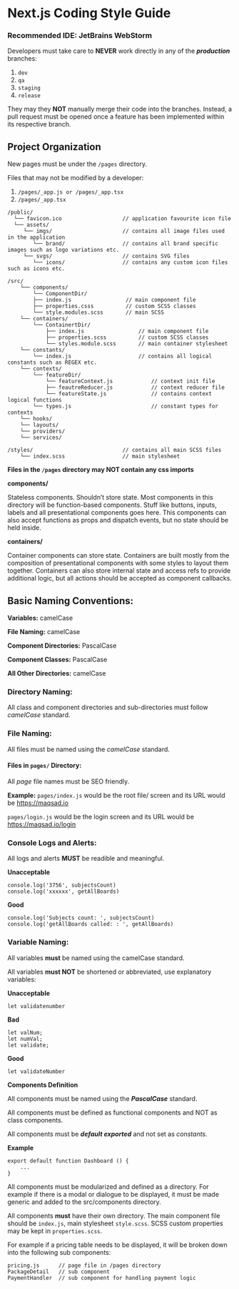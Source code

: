 # Next.js Coding Style Guide

### Recommended IDE: JetBrains WebStorm

Developers must take care to **NEVER** work directly in any of the ***production*** branches:

1. `dev`
2. `qa`
3. `staging`
4. `release`

They may they **NOT** manually merge their code into the branches. Instead, a pull request must be opened once a feature has been implemented within its respective branch.

## Project Organization

New pages must be under the `/pages` directory.

Files that may not be modified by a developer:

1. `/pages/_app.js or /pages/_app.tsx`
2. `/pages/_app.tsx`

```
/public/
  └── favicon.ico                   // application favourite icon file
  └── assets/        
     └── imgs/                      // contains all image files used in the application
        └── brand/                  // contains all brand specific images such as logo variations etc.
     └── svgs/                      // contains SVG files
        └── icons/                  // contains any custom icon files such as icons etc.

/src/
    └── components/        
        └── ComponentDir/
        ├── index.js                 // main component file
        ├── properties.csss          // custom SCSS classes
        └── style.modules.scss       // main SCSS
    └── containers/
        └── ContainertDir/
            ├── index.js                 // main component file
            ├── properties.scss          // custom SCSS classes
            └── styles.module.scss       // main container stylesheet
    └── constants/                       
        └── index.js                     // contains all logical constants such as REGEX etc.
    └── contexts/
        └── featureDir/
            └── featureContext.js            // context init file
            ├── feautreReducer.js            // context reducer file
            └── featureState.js              // contains context logical functions
        └── types.js                         // constant types for contexts
    └── hooks/
    └── layouts/
    └── providers/
    └── services/

/styles/                            // contains all main SCSS files
    └── index.scss                  // main stylesheet
```

**Files in the `/pages` directory may NOT contain any css imports**

**components/**

Stateless components. Shouldn’t store state. Most components in this directory will be function-based components. Stuff like buttons, inputs, labels and all presentational components goes here. This components can also accept functions as props and dispatch events, but no state should be held inside.

**containers/**

Container components can store state. Containers are built mostly from the composition of presentational components with some styles to layout them together. Containers can also store internal state and access refs to provide additional logic, but all actions should be accepted as component callbacks.

## Basic Naming Conventions:

**Variables:** camelCase

**File Naming:** camelCase

**Component Directories:** PascalCase

**Component Classes:** PascalCase

**All Other Directories:** camelCase

### Directory Naming:

All class and component directories and sub-directories must follow *camelCase* standard.

### File Naming:

All files must be named using the *camelCase* standard.

#### Files in `pages/` Directory:

All *page* file names must be SEO friendly.

**Example:**
`pages/index.js` would be the root file/ screen and its URL would be https://maqsad.io

`pages/login.js` would be the login screen and its URL would be https://maqsad.io/login

### Console Logs and Alerts:

All logs and alerts **MUST** be readible and meaningful.

**Unacceptable**

    console.log('3756', subjectsCount)
    console.log('xxxxxx', getAllBoards)

**Good**

    console.log('Subjects count: ', subjectsCount)
    console.log('getAllBoards called: : ', getAllBoards)

### Variable Naming:

All variables **must** be named using the camelCase standard.

All variables **must NOT** be shortened or abbreviated, use explanatory variables:

**Unacceptable**

    let validatenumber

**Bad**

    let valNum;
    let numVal;
    let validate;

**Good**

    let validateNumber

**Components Definition**

All components must be named using the ***PascalCase*** standard.

All components must be defined as functional components and NOT as class components.

All components must be ***default exported*** and not set as *constants.*

**Example**

    export default function Dashboard () {
        ...
    }

 All components must be modularized and defined as a directory. For example if there is a modal or dialogue to be displayed, it must be made generic and added to the src/components directory.

 All components **must** have their own directory.  The main component file should be `index.js`, main stylesheet `style.scss`. SCSS custom properties may be kept in `properties.scss`.

 For example if a pricing table needs to be displayed, it will be broken down into the following sub components:

    pricing.js      // page file in /pages directory
    PackageDetail   // sub component
    PaymentHandler  // sub component for handling payment logic

